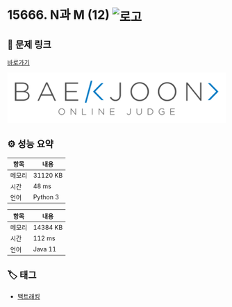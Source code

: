 # 15666. N과 M (12) <img src="https://d2gd6pc034wcta.cloudfront.net/tier/9.svg" alt="로고" height="32" style="vertical-align: middle;" />

## 🔗 문제 링크

[바로가기](https://www.acmicpc.net/problem/15666)

![백준 로고](../../images/boj.png)

## ⚙️ 성능 요약

| 항목   | 내용     |
| ------ | -------- |
| 메모리 | 31120 KB |
| 시간   | 48 ms    |
| 언어   | Python 3 |

| 항목   | 내용     |
| ------ | -------- |
| 메모리 | 14384 KB |
| 시간   | 112 ms   |
| 언어   | Java 11  |

## 🏷️ 태그

- [백트래킹](https://www.acmicpc.net/problemset?sort=ac_desc&algo=5)
